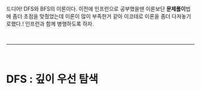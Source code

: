 드디어! DFS와 BFS의 이론이다.
이전에 인프런으로 공부했을땐 이론보단 **문제풀이**법에 좀더 초점을 맞췄었는데 이론이 많이 부족한거 같아 이코테로 이론을 좀더 다져놓기로했다.! 인프런과 함께 병행하도록 하자.

<br>

***

<br>

# DFS : 깊이 우선 탐색